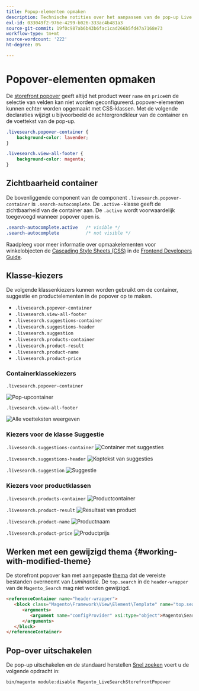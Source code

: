 ```yaml
---
title: Popup-elementen opmaken
description: Technische notities over het aanpassen van de pop-up Live zoeken in de winkel.
exl-id: 033049f2-976e-4299-b026-333ac4b481a3
source-git-commit: 19f0c987ab6b43b6fac1cad266b5fd47a7168e73
workflow-type: tm+mt
source-wordcount: '222'
ht-degree: 0%

---
```


# Popover-elementen opmaken

De [storefront popover](storefront-popover.md) geeft altijd het product weer `name` en `price`en de selectie van velden kan niet worden geconfigureerd. popover-elementen kunnen echter worden opgemaakt met CSS-klassen. Met de volgende declaraties wijzigt u bijvoorbeeld de achtergrondkleur van de container en de voettekst van de pop-up.

```css
.livesearch.popover-container {
    background-color: lavender;
}

.livesearch.view-all-footer {
    background-color: magenta;
}
```

## Zichtbaarheid container

De bovenliggende component van de component `.livesearch.popover-container` is `.search-autocomplete`.  De `.active` -klasse geeft de zichtbaarheid van de container aan. De `.active` wordt voorwaardelijk toegevoegd wanneer popover open is.

```css
.search-autocomplete.active   /* visible */
.search-autocomplete          /* not visible */
```

Raadpleeg voor meer informatie over opmaakelementen voor winkelobjecten de [Cascading Style Sheets (CSS)](https://devdocs.magento.com/guides/v2.4/frontend-dev-guide/css-topics/css-overview.html) in de [Frontend Developers Guide](https://devdocs.magento.com/guides/v2.4/frontend-dev-guide/bk-frontend-dev-guide.html).

## Klasse-kiezers

De volgende klassenkiezers kunnen worden gebruikt om de container, suggestie en productelementen in de popover op te maken.

* `.livesearch.popover-container`
* `.livesearch.view-all-footer`
* `.livesearch.suggestions-container`
* `.livesearch.suggestions-header`
* `.livesearch.suggestion`
* `.livesearch.products-container`
* `.livesearch.product-result`
* `.livesearch.product-name`
* `.livesearch.product-price`

### Containerklassekiezers

`.livesearch.popover-container`

![Pop-upcontainer](assets/livesearch-popover-container.png)

`.livesearch.view-all-footer`

![Alle voetteksten weergeven](assets/livesearch-view-all-footer.png)

### Kiezers voor de klasse Suggestie

`.livesearch.suggestions-container`
![Container met suggesties](assets/livesearch-suggestions-container.png)

`.livesearch.suggestions-header`
![Koptekst van suggesties](assets/livesearch-suggestions-header.png)

`.livesearch.suggestion`
![Suggestie](assets/livesearch-suggestion.png)

### Kiezers voor productklassen

`.livesearch.products-container`
![Productcontainer](assets/livesearch-product-container.png)

`.livesearch.product-result`
![Resultaat van product](assets/livesearch-product-result.png)

`.livesearch.product-name`
![Productnaam](assets/livesearch-product-name.png)

`.livesearch.product-price`
![Productprijs](assets/livesearch-product-price.png)

## Werken met een gewijzigd thema {#working-with-modified-theme}

De storefront popover kan met aangepaste [thema](https://devdocs.magento.com/guides/v2.3/frontend-dev-guide/themes/theme-overview.html) dat de vereiste bestanden overneemt van *Luminantie*. De `top.search` in de `header-wrapper` van de `Magento_Search` mag niet worden gewijzigd.

```html
<referenceContainer name="header-wrapper">
   <block class="Magento\Framework\View\Element\Template" name="top.search" as="topSearch" template="Magento_Search::form.mini.phtml">
      <arguments>
         <argument name="configProvider" xsi:type="object">Magento\Search\ViewModel\ConfigProvider</argument>
      </arguments>
   </block>
</referenceContainer>
```

## Pop-over uitschakelen

De pop-up uitschakelen en de standaard herstellen [Snel zoeken](https://docs.magento.com/user-guide/catalog/search-quick.html) voert u de volgende opdracht in:

```bash
bin/magento module:disable Magento_LiveSearchStorefrontPopover
```
